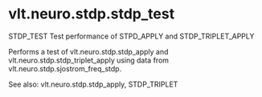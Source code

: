 # vlt.neuro.stdp.stdp_test

  STDP_TEST Test performance of STPD_APPLY and STDP_TRIPLET_APPLY
 
   Performs a test of vlt.neuro.stdp.stdp_apply and vlt.neuro.stdp.stdp_triplet_apply
   using data from vlt.neuro.stdp.sjostrom_freq_stdp.
 
   See also: vlt.neuro.stdp.stdp_apply, STDP_TRIPLET
